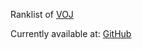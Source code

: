 Ranklist of [VOJ](http://vn.spoj.com) 

Currently available at: [GitHub](http://ngthanhtrung23.github.io/VOJRanklist) 

